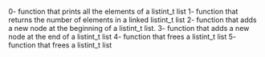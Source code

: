 0- function that prints all the elements of a listint_t list
1- function that returns the number of elements in a linked listint_t list
2- function that adds a new node at the beginning of a listint_t list.
3- function that adds a new node at the end of a listint_t list
4- function that frees a listint_t list
5- function that frees a listint_t list
